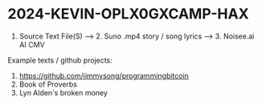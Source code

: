 # 2024-KEVIN-OPLX0GXCAMP-HAX

1. Source Text File(S) -->   2. Suno .mp4 story / song lyrics   -->     3. Noisee.ai    AI CMV

Example texts / github projects:

1. https://github.com/jimmysong/programmingbitcoin
2. Book of Proverbs
3. Lyn Alden's broken money
